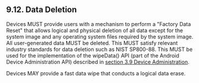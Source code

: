 ## 9.12\. Data Deletion

Devices MUST provide users with a mechanism to perform a "Factory Data Reset"
that allows logical and physical deletion of all data except for the system
image and any operating system files required by the system image. All
user-generated data MUST be deleted. This MUST satisfy relevant industry
standards for data deletion such as NIST SP800-88\. This MUST be used for the
implementation of the wipeData() API (part of the Android Device Administration
API) described in [section 3.9 Device
Administration](#3_9_device_administration).

Devices MAY provide a fast data wipe that conducts a logical data erase.
